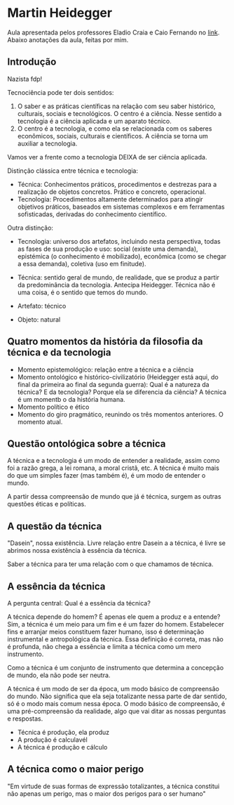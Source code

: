 # Martin Heidegger

Aula apresentada pelos professores Eladio Craia e Caio Fernando no [link](https://www.youtube.com/watch?v=GS9hjRXqQuQ).
Abaixo anotações da aula, feitas por mim.

## Introdução

Nazista fdp!

Tecnociência pode ter dois sentidos:

1. O saber e as práticas científicas na relação com seu saber histórico, culturais, sociais e tecnológicos. O centro é a ciência. Nesse sentido a tecnologia é a ciência aplicada e um aparato técnico.
2. O centro é a tecnologia, e como ela se relacionada com os saberes econômicos, sociais, culturais e científicos. A ciência se torna um auxiliar a tecnologia.

Vamos ver a frente como a tecnologia DEIXA de ser ciência aplicada.

Distinção clássica entre técnica e tecnologia:

- Técnica: Conhecimentos práticos, procedimentos e destrezas para a realização de objetos concretos. Prático e concreto, operacional.
- Tecnologia: Procedimentos altamente determinados para atingir objetivos práticos, baseados em sistemas complexos e em ferramentas sofisticadas, derivadas do conhecimento científico.

Outra distinção:

- Tecnologia: universo dos artefatos, incluindo nesta perspectiva, todas as fases de sua produção e uso: social (existe uma demanda), epistémica (o conhecimento é mobilizado), econômica (como se chegar a essa demanda), coletiva (uso em finitude).
- Técnica: sentido geral de mundo, de realidade, que se produz a partir da predominância da tecnologia. Antecipa Heidegger. Técnica não é uma coisa, é o sentido que temos do mundo.

- Artefato: técnico
- Objeto: natural

## Quatro momentos da história da filosofia da técnica e da tecnologia

- Momento epistemológico: relação entre a técnica e a ciência
- Momento ontológico e histórico-civilizatório (Heidegger está aqui, do final da primeira ao final da segunda guerra): Qual é a natureza da técnica? E da tecnologia? Porque ela se diferencia da ciência? A técnica é um momentb   o da história humana.
- Momento político e ético
- Momento do giro pragmático, reunindo os três momentos anteriores. O momento atual.

## Questão ontológica sobre a técnica

A técnica e a tecnologia é um modo de entender a realidade, assim como foi a razão grega, a lei romana, a moral cristã, etc. A técnica é muito mais do que um simples fazer (mas também é), é um modo de entender o mundo.

A partir dessa compreensão de mundo que já é técnica, surgem as outras questões éticas e políticas.

## A questão da técnica

"Dasein", nossa existência. Livre relação entre Dasein a a técnica, é livre se abrimos nossa existência à essência da técnica.

Saber a técnica para ter uma relação com o que chamamos de técnica.

## A essência da técnica

A pergunta central: Qual é a essência da técnica?

A técnica depende do homem? É apenas ele quem a produz e a entende? Sim, a técnica é um meio para um fim e é um fazer do homem. Estabelecer fins e arranjar meios constituem fazer humano, isso é determinação instrumental e antropológica da técnica. Essa definição é correta, mas não é profunda, não chega a essência e limita a técnica como um mero instrumento.

Como a técnica é um conjunto de instrumento que determina a concepção de mundo, ela não pode ser neutra.

A técnica é um modo de ser da época, um modo básico de compreensão do mundo. Não significa que ela seja totalizante nessa parte de dar sentido, só é o modo mais comum nessa época. O modo básico de compreensão, é uma pré-compreensão da realidade, algo que vai ditar as nossas perguntas e respostas.

- Técnica é produção, ela produz
- A produção é calculavél
- A técnica é produção e cálculo

## A técnica como o maior perigo

"Em virtude de suas formas de expressão totalizantes, a técnica constitui não apenas um perigo, mas o maior dos perigos para o ser humano"

